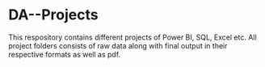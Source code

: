 # DA--Projects
This respository contains different projects of Power BI, SQL, Excel etc.
All project folders consists of raw data along with final output in their respective formats as well as pdf.
